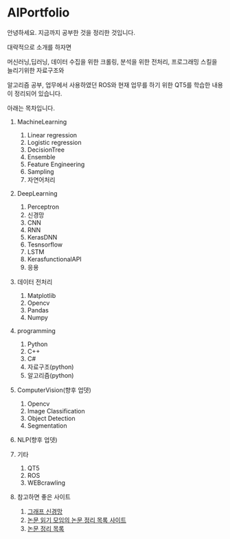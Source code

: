 # AIPortfolio
안녕하세요. 지금까지 공부한 것을 정리한 것입니다.

대략적으로 소개를 하자면

머신러닝,딥러닝, 데이터 수집을 위한 크롤링, 분석을 위한 전처리, 프로그래밍 스킬을 늘리기위한 자료구조와 

알고리즘 공부, 업무에서 사용하였던 ROS와 현재 업무를 하기 위한 QT5를 학습한 내용이 정리되어 있습니다.

아래는 목차입니다.


1. MachineLearning
    1. Linear regression
    2. Logistic regression
    3. DecisionTree
    4. Ensemble
    5. Feature Engineering
    6. Sampling
    7. 자연어처리

2. DeepLearning
    1. Perceptron
    2. 신경망
    3. CNN
    4. RNN
    5. KerasDNN
    6. Tesnsorflow
    7. LSTM
    8. KerasfunctionalAPI
    9. 응용

3. 데이터 전처리
    1. Matplotlib
    2. Opencv
    3. Pandas
    4. Numpy
  
4. programming
    1. Python
    2. C++
    3. C#
    4. 자료구조(python)
    5. 알고리즘(python)

5. ComputerVision(향후 업뎃)
    1. Opencv
    2. Image Classification
    3. Object Detection
    4. Segmentation

6. NLP(향후 업뎃)    

7. 기타
    1. QT5
    2. ROS
    3. WEBcrawling
    
    
00. 참고하면 좋은 사이트

    1. [그래프 신경망](https://github.com/thunlp/GNNPapers)
    2. [논문 읽기 모임의 논문 정리 목록 사이트](https://github.com/taeoh-kim/pr12)
    3. [논문 정리 목록](https://github.com/thunlp?q=Must-read+&type=&language=)
